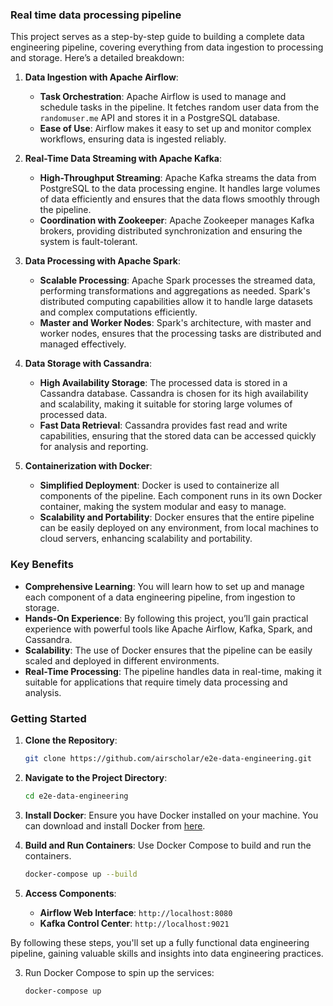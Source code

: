 ### Real time data processing pipeline

This project serves as a step-by-step guide to building a complete data engineering pipeline, covering everything from data ingestion to processing and storage. Here’s a detailed breakdown:

1. **Data Ingestion with Apache Airflow**:
   - **Task Orchestration**: Apache Airflow is used to manage and schedule tasks in the pipeline. It fetches random user data from the `randomuser.me` API and stores it in a PostgreSQL database.
   - **Ease of Use**: Airflow makes it easy to set up and monitor complex workflows, ensuring data is ingested reliably.

2. **Real-Time Data Streaming with Apache Kafka**:
   - **High-Throughput Streaming**: Apache Kafka streams the data from PostgreSQL to the data processing engine. It handles large volumes of data efficiently and ensures that the data flows smoothly through the pipeline.
   - **Coordination with Zookeeper**: Apache Zookeeper manages Kafka brokers, providing distributed synchronization and ensuring the system is fault-tolerant.

3. **Data Processing with Apache Spark**:
   - **Scalable Processing**: Apache Spark processes the streamed data, performing transformations and aggregations as needed. Spark's distributed computing capabilities allow it to handle large datasets and complex computations efficiently.
   - **Master and Worker Nodes**: Spark's architecture, with master and worker nodes, ensures that the processing tasks are distributed and managed effectively.

4. **Data Storage with Cassandra**:
   - **High Availability Storage**: The processed data is stored in a Cassandra database. Cassandra is chosen for its high availability and scalability, making it suitable for storing large volumes of processed data.
   - **Fast Data Retrieval**: Cassandra provides fast read and write capabilities, ensuring that the stored data can be accessed quickly for analysis and reporting.

5. **Containerization with Docker**:
   - **Simplified Deployment**: Docker is used to containerize all components of the pipeline. Each component runs in its own Docker container, making the system modular and easy to manage.
   - **Scalability and Portability**: Docker ensures that the entire pipeline can be easily deployed on any environment, from local machines to cloud servers, enhancing scalability and portability.

### Key Benefits

- **Comprehensive Learning**: You will learn how to set up and manage each component of a data engineering pipeline, from ingestion to storage.
- **Hands-On Experience**: By following this project, you’ll gain practical experience with powerful tools like Apache Airflow, Kafka, Spark, and Cassandra.
- **Scalability**: The use of Docker ensures that the pipeline can be easily scaled and deployed in different environments.
- **Real-Time Processing**: The pipeline handles data in real-time, making it suitable for applications that require timely data processing and analysis.

### Getting Started

1. **Clone the Repository**:
   ```bash
   git clone https://github.com/airscholar/e2e-data-engineering.git
   ```

2. **Navigate to the Project Directory**:
   ```bash
   cd e2e-data-engineering
   ```

3. **Install Docker**: Ensure you have Docker installed on your machine. You can download and install Docker from [here](https://www.docker.com/products/docker-desktop).

4. **Build and Run Containers**: Use Docker Compose to build and run the containers.
   ```bash
   docker-compose up --build
   ```

5. **Access Components**:
   - **Airflow Web Interface**: `http://localhost:8080`
   - **Kafka Control Center**: `http://localhost:9021`

By following these steps, you'll set up a fully functional data engineering pipeline, gaining valuable skills and insights into data engineering practices.

3. Run Docker Compose to spin up the services:
    ```bash
    docker-compose up
    ```
